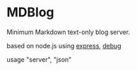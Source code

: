 # MDBlog
Minimum Markdown text-only blog server.

based on node.js
using [express](https://expressjs.com/), [debug](https://www.npmjs.com/package/debug)

usage "server", "json"